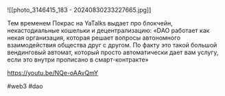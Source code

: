 
![[photo_3146415_183 - 20240830233227665.jpg]]

Тем временем Покрас на YaTalks выдает про блокчейн, некастодиальные кошельки и децентрализацию:
«DAO работает как некая организация, которая решает вопросы автономного взаимодействия общества друг с другом. По факту это такой большой вендинговый автомат, который просто автоматически дает вам услугу, если это внутри прописано в смарт-контракте»

https://youtu.be/NQe-oAAvQmY

#web3 #dao